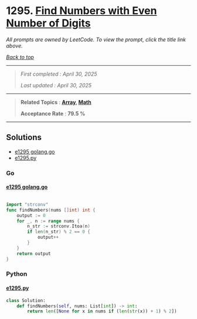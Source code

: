 # 1295. [Find Numbers with Even Number of Digits](<https://leetcode.com/problems/find-numbers-with-even-number-of-digits>)

*All prompts are owned by LeetCode. To view the prompt, click the title link above.*

*[Back to top](<../README.md>)*

------

> *First completed : April 30, 2025*
>
> *Last updated : April 30, 2025*

------

> **Related Topics** : **[Array](<by_topic/Array.md>), [Math](<by_topic/Math.md>)**
>
> **Acceptance Rate** : **79.5 %**

------

## Solutions

- [e1295 golang.go](<../my-submissions/e1295 golang.go>)
- [e1295.py](<../my-submissions/e1295.py>)
### Go
#### [e1295 golang.go](<../my-submissions/e1295 golang.go>)
```Go

import "strconv"
func findNumbers(nums []int) int {
    output := 0
    for _, n := range nums {
        n_str := strconv.Itoa(n)
        if len(n_str) % 2 == 0 {
            output++
        }
    }
    return output
}
```

### Python
#### [e1295.py](<../my-submissions/e1295.py>)
```Python
class Solution:
    def findNumbers(self, nums: List[int]) -> int:
        return len([None for x in nums if (len(str(x)) + 1) % 2])
```


